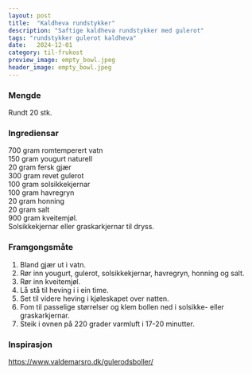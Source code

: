 ```yaml
---
layout: post
title:  "Kaldheva rundstykker"
description: "Saftige kaldheva rundstykker med gulerot"
tags: "rundstykker gulerot kaldheva"
date:   2024-12-01
category: til-frukost
preview_image: empty_bowl.jpeg
header_image: empty_bowl.jpeg
---
```


### Mengde

Rundt 20 stk.

### Ingrediensar

700 gram romtemperert vatn<br>
150 gram yougurt naturell<br>
20 gram fersk gjær<br>
300 gram revet gulerot<br>
100 gram solsikkekjernar<br>
100 gram havregryn<br>
20 gram honning<br>
20 gram salt<br>
900 gram kveitemjøl.<br>
Solsikkekjernar eller graskarkjernar til dryss.<br>

### Framgongsmåte

1. Bland gjær ut i vatn.
2. Rør inn yougurt, gulerot, solsikkekjernar, havregryn, honning og salt.
3. Rør inn kveitemjøl.
4. Lå stå til heving i  i ein time.
5. Set til videre heving i kjøleskapet over natten.
6. Fom til passelige størrelser og klem bollen ned i solsikke- eller graskarkjernar.
7. Steik i ovnen på 220 grader varmluft i 17-20 minutter.

### Inspirasjon

https://www.valdemarsro.dk/gulerodsboller/

<!--  ### Forbetringspotensiale -->